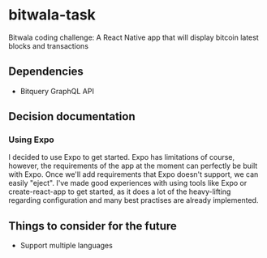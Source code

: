 # bitwala-task

Bitwala coding challenge: A React Native app that will display bitcoin latest blocks and transactions

## Dependencies

- Bitquery GraphQL API

## Decision documentation

### Using Expo

I decided to use Expo to get started. Expo has limitations of course, however, the requirements of the app at the moment can perfectly be built with Expo. Once we'll add requirements that Expo doesn't support, we can easily "eject".
I've made good experiences with using tools like Expo or create-react-app to get started, as it does a lot of the heavy-lifting regarding configuration and many best practises are already implemented.

## Things to consider for the future

- Support multiple languages
